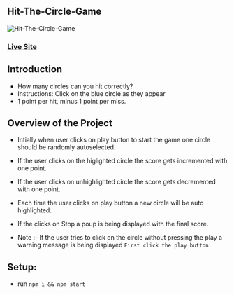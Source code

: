 ## Hit-The-Circle-Game

![Hit-The-Circle-Game ](https://i.ibb.co/6mF1Snf/Hit-The-Circle.png)

### [Live Site](https://hit-the-circle-game.netlify.app/)

## Introduction

- How many circles can you hit correctly?
- Instructions: Click on the blue circle as they appear
- 1 point per hit, minus 1 point per miss.

## Overview of the Project

- Intially when user clicks on play button to start the game one circle should be randomly autoselected.

- If the user clicks on the higlighted circle the score gets incremented with one point.

- If the user clicks on unhighlighted circle the score gets decremented with one point.

- Each time the user clicks on play button a new circle will be auto highlighted.

- If the clicks on Stop a poup is being displayed with the final score.

- Note :- If the user tries to click on the circle without pressing the play a warning message is being displayed `First click the play button`

## Setup:

- run `npm i && npm start`
